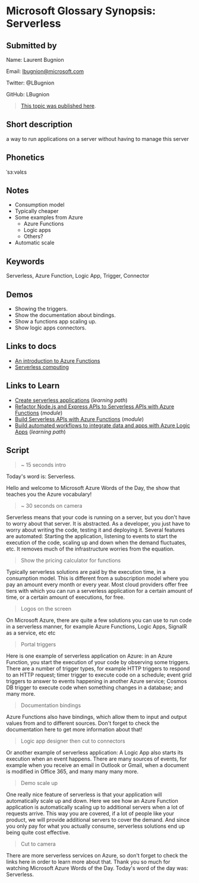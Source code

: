 # Microsoft Glossary Synopsis: Serverless

## Submitted by

Name: Laurent Bugnion

Email: lbugnion@microsoft.com

Twitter: @LBugnion

GitHub: LBugnion

> [This topic was published here](https://aka.ms/define/serverless).

## Short description

a way to run applications on a server without having to manage this server

## Phonetics

ˈsɜːvəlɛs

## Notes

- Consumption model
- Typically cheaper
- Some examples from Azure
  - Azure Functions
  - Logic apps
  - Others?
- Automatic scale

## Keywords

Serverless, Azure Function, Logic App, Trigger, Connector

## Demos

- Showing the triggers.
- Show the documentation about bindings.
- Show a functions app scaling up.
- Show logic apps connectors.

## Links to docs

- [An introduction to Azure Functions](https://docs.microsoft.com/azure/azure-functions/functions-overview)
- [Serverless computing](https://azure.microsoft.com/overview/serverless-computing)

## Links to Learn

- [Create serverless applications](https://docs.microsoft.com/learn/paths/create-serverless-applications) (*learning path*)
- [Refactor Node.js and Express APIs to Serverless APIs with Azure Functions](https://docs.microsoft.com/learn/modules/shift-nodejs-express-apis-serverless) (*module*)
- [Build Serverless APIs with Azure Functions](https://docs.microsoft.com/learn/modules/build-api-azure-functions) (*module*)
- [Build automated workflows to integrate data and apps with Azure Logic Apps](https://docs.microsoft.com/learn/paths/build-workflows-with-logic-apps) (*learning path*)

## Script

> ~ 15 seconds intro

Today's word is: Serverless.

Hello and welcome to Microsoft Azure Words of the Day,
the show that teaches you the Azure vocabulary!

> ~ 30 seconds on camera

Serverless means that your code is running on a server, but you don't have to worry about that server. It is abstracted. As a developer, you just have to worry about writing the code, testing it and deploying it. Several features are automated: Starting the application, listening to events to start the execution of the code, scaling up and down when the demand fluctuates, etc. It removes much of the infrastructure worries from the equation.

> Show the pricing calculator for functions

Typically serverless solutions are paid by the execution time, in a consumption model. This is different from a subscription model where you pay an amount every month or every year. Most cloud providers offer free tiers with which you can run a serverless application for a certain amount of time, or a certain amount of executions, for free.

> Logos on the screen

On Microsoft Azure, there are quite a few solutions you can use to run code in a serverless manner, for example Azure Functions, Logic Apps, SignalR as a service, etc etc

> Portal triggers

Here is one example of serverless application on Azure: in an Azure Function, you start the execution of your code by observing some triggers. There are a number of trigger types, for example HTTP triggers to respond to an HTTP request; timer trigger to execute code on a schedule; event grid triggers to answer to events happening in another Azure service; Cosmos DB trigger to execute code when something changes in a database; and many more.

> Documentation bindings

Azure Functions also have bindings, which allow them to input and output values from and to different sources. Don't forget to check the documentation here to get more information about that!

> Logic app designer then cut to connectors

Or another example of serverless application: A Logic App also starts its execution when an event happens. There are many sources of events, for example when you receive an email in Outlook or Gmail, when a document is modified in Office 365, and many many many more.

> Demo scale up

One really nice feature of serverless is that your application will automatically scale up and down. Here we see how an Azure Function application is automatically scaling up to additional servers when a lot of requests arrive. This way you are covered, if a lot of people like your product, we will provide additional servers to cover the demand. And since you only pay for what you actually consume, serverless solutions end up being quite cost effective.

> Cut to camera

There are more serverless services on Azure, so don't forget to check the links here in order to learn more about that. Thank you so much for watching Microsoft Azure Words of the Day. Today's word of the day was: Serverless.
